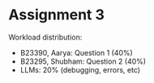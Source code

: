 # Assignment 3

Workload distribution:

- B23390, Aarya: Question 1 (40%)
- B23295, Shubham: Question 2 (40%)
- LLMs: 20% (debugging, errors, etc)
